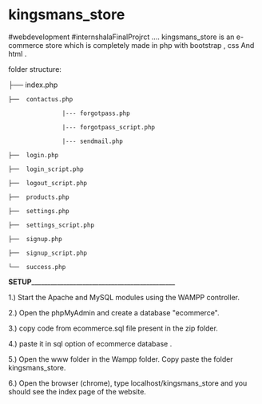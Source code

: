 # kingsmans_store

#webdevelopment #internshalaFinalProjrct    .... kingsmans_store is an e-commerce store which is completely made in php with  bootstrap , css And html .

folder structure:

├──  index.php

	├──  contactus.php
	
                   |--- forgotpass.php
		   
                   |--- forgotpass_script.php
		   
                   |--- sendmail.php
		   
	├──  login.php
	
	├──  login_script.php
	
	├──  logout_script.php
	
	├──  products.php
	
	├──  settings.php
	
	├──  settings_script.php
	
	├──  signup.php
	
	├──  signup_script.php
	
	└──  success.php
	
____________________________________________SETUP_________________________________________________________________________________________	

1.) Start the Apache and MySQL modules using the WAMPP controller.

2.) Open the phpMyAdmin and create a database "ecommerce". 

3.) copy code from ecommerce.sql file present in the zip folder.

4.) paste it in sql option of ecommerce database .

5.) Open the www folder in the Wampp folder. Copy paste the folder kingsmans_store.

6.) Open the browser (chrome), type localhost/kingsmans_store and you should see the index page of the website.

